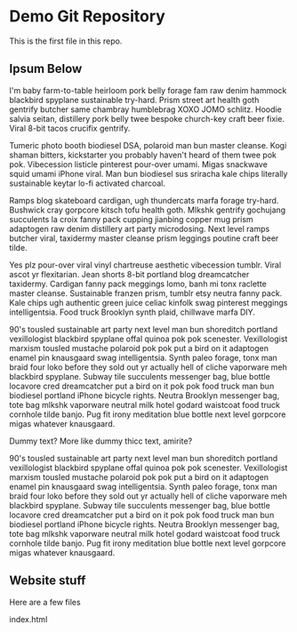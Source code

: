 # Demo Git Repository

This is the first file in this repo.

## Ipsum Below

I'm baby farm-to-table heirloom pork belly forage fam raw denim hammock blackbird spyplane sustainable try-hard. Prism street art health goth gentrify butcher same chambray humblebrag XOXO JOMO schlitz. Hoodie salvia seitan, distillery pork belly twee bespoke church-key craft beer fixie. Viral 8-bit tacos crucifix gentrify.

Tumeric photo booth biodiesel DSA, polaroid man bun master cleanse. Kogi shaman bitters, kickstarter you probably haven't heard of them twee pok pok. Vibecession listicle pinterest pour-over umami. Migas snackwave squid umami iPhone viral. Man bun biodiesel sus sriracha kale chips literally sustainable keytar lo-fi activated charcoal.

Ramps blog skateboard cardigan, ugh thundercats marfa forage try-hard. Bushwick cray gorpcore kitsch tofu health goth. Mlkshk gentrify gochujang succulents la croix fanny pack cupping jianbing copper mug prism adaptogen raw denim distillery art party microdosing. Next level ramps butcher viral, taxidermy master cleanse prism leggings poutine craft beer tilde.

Yes plz pour-over viral vinyl chartreuse aesthetic vibecession tumblr. Viral ascot yr flexitarian. Jean shorts 8-bit portland blog dreamcatcher taxidermy. Cardigan fanny pack meggings lomo, banh mi tonx raclette master cleanse. Sustainable franzen prism, tumblr etsy neutra fanny pack. Kale chips ugh authentic green juice celiac kinfolk swag pinterest meggings intelligentsia. Food truck Brooklyn synth plaid, chillwave marfa DIY.

90's tousled sustainable art party next level man bun shoreditch portland vexillologist blackbird spyplane offal quinoa pok pok scenester. Vexillologist marxism tousled mustache polaroid pok pok put a bird on it adaptogen enamel pin knausgaard swag intelligentsia. Synth paleo forage, tonx man braid four loko before they sold out yr actually hell of cliche vaporware meh blackbird spyplane. Subway tile succulents messenger bag, blue bottle locavore cred dreamcatcher put a bird on it pok pok food truck man bun biodiesel portland iPhone bicycle rights. Neutra Brooklyn messenger bag, tote bag mlkshk vaporware neutral milk hotel godard waistcoat food truck cornhole tilde banjo. Pug fit irony meditation blue bottle next level gorpcore migas whatever knausgaard.

Dummy text? More like dummy thicc text, amirite?




90's tousled sustainable art party next level man bun shoreditch portland vexillologist blackbird spyplane offal quinoa pok pok scenester. Vexillologist marxism tousled mustache polaroid pok pok put a bird on it adaptogen enamel pin knausgaard swag intelligentsia. Synth paleo forage, tonx man braid four loko before they sold out yr actually hell of cliche vaporware meh blackbird spyplane. Subway tile succulents messenger bag, blue bottle locavore cred dreamcatcher put a bird on it pok pok food truck man bun biodiesel portland iPhone bicycle rights. Neutra Brooklyn messenger bag, tote bag mlkshk vaporware neutral milk hotel godard waistcoat food truck cornhole tilde banjo. Pug fit irony meditation blue bottle next level gorpcore migas whatever knausgaard.

## Website stuff

Here are a few files

index.html